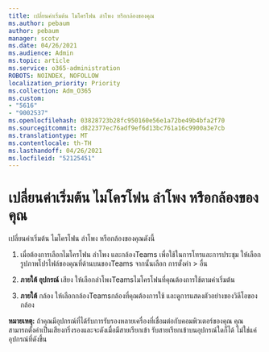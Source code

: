```yaml
---
title: เปลี่ยนค่าเริ่มต้น ไมโครโฟน ลําโพง หรือกล้องของคุณ
ms.author: pebaum
author: pebaum
manager: scotv
ms.date: 04/26/2021
ms.audience: Admin
ms.topic: article
ms.service: o365-administration
ROBOTS: NOINDEX, NOFOLLOW
localization_priority: Priority
ms.collection: Adm_O365
ms.custom:
- "5616"
- "9002537"
ms.openlocfilehash: 03828723b28fc950160e56e1a72be49b4bfa2f70
ms.sourcegitcommit: d822377ec76adf9ef6d13bc761a16c9900a3e7cb
ms.translationtype: MT
ms.contentlocale: th-TH
ms.lasthandoff: 04/26/2021
ms.locfileid: "52125451"
---
```

# <a name="change-your-default-mic-speaker-or-camera"></a>เปลี่ยนค่าเริ่มต้น ไมโครโฟน ลําโพง หรือกล้องของคุณ

เปลี่ยนค่าเริ่มต้น ไมโครโฟน ลําโพง หรือกล้องของคุณดังนี้

1. เมื่อต้องการเลือกไมโครโฟน ลําโพง และกล้องTeams เพื่อใช้ในการโทรและการประชุม ให้เลือกรูปภาพโปรไฟล์ของคุณที่ด้านบนของTeams จากนั้นเลือก การตั้งค่า  >  อื่น

1. **ภายใต้ อุปกรณ์** เสียง ให้เลือกลําโพงTeamsไมโครโฟนที่คุณต้องการใช้ตามค่าเริ่มต้น 

1. **ภายใต้** กล้อง ให้เลือกกล้องTeamsกล้องที่คุณต้องการใช้ และดูการแสดงตัวอย่างของวิดีโอของกล้อง 

**หมายเหตุ:** ถ้าคุณมีอุปกรณ์ที่ได้รับการรับรองหลายเครื่องที่เชื่อมต่อกับคอมพิวเตอร์ของคุณ คุณสามารถตั้งค่าเป็นเสียงกริ่งรองและจะดังเมื่อมีสายเรียกเข้า รับสายเรียกเข้าบนอุปกรณ์ใดก็ได้ ไม่ใช่แค่อุปกรณ์ที่ดังขึ้น